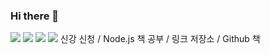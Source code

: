 ### Hi there 👋

<img src="https://img.shields.io/badge/Python-3776AB?style=flat&logo=Python&logoColor=white"/>  <img src="https://img.shields.io/badge/JavaScript-F7DF1E?style=flat&logo=JavaScript&logoColor=white"/>
<img src="https://img.shields.io/badge/HTML-E34F26?style=flat&logo=Python&logoColor=white"/>  <img src="https://img.shields.io/badge/CSS-1572B6?style=flat&logo=JavaScript&logoColor=white"/>
 신강 신청 / Node.js 책 공부 / 링크 저장소 / Github 책
 
<!--
**HyeeunKim07/HyeeunKim07** is a ✨ _special_ ✨ repository because its `README.md` (this file) appears on your GitHub profile.
https://simpleicons.org/?q=pytho
Here are some ideas to get you started:

- 🔭 I’m currently working on ...
- 🌱 I’m currently learning ...
- 👯 I’m looking to collaborate on ...
- 🤔 I’m looking for help with ...
- 💬 Ask me about ...
- 📫 How to reach me: ...
- 😄 Pronouns: ...
- ⚡ Fun fact: ...
-->
